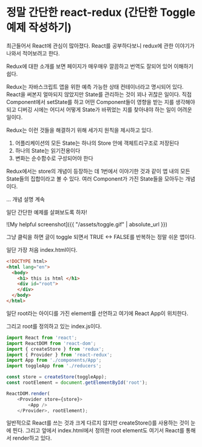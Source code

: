 정말 간단한 react-redux 
(간단한 Toggle 예제 작성하기)
=====================

최근들어서 React에 관심이 많아졌다. 
React를 공부하다보니 redux에 관한 이야기가 나와서 적어보려고 한다.

Redux에 대한 소개를 보면 페이지가 매우매우 깔끔하고 번역도 잘되어 있어 이해하기 쉽다.

Redux는 자바스크립트 앱을 위한 예측 가능한 상태 컨테이너라고 명시되어 있다. 
React을 써본지 얼마되지 않았지만 State를 관리하는 것이 꾀나 귀찮은 일이다. 
직접 Component에서 setState를 하고 어떤 Component들이 영향을 받는 지를 생각해야되고 디버깅 시에는 어디서 어떻게 State가 바뀌었는 지를 찾아내야 하는 일이 어려운 일이다.

Redux는 이런 것들을 해결하기 위해 세가지 원칙을 제시하고 있다.
1. 어플리케이션의 모든 State는 하나의 Store 안에 객체트리구조로 저장된다
2. 하나의 State는 읽기전용이다
3. 변화는 순수함수로 구성되어야 한다

Redux에서는 store의 개념이 등장하는 데 1번에서 이야기한 것과 같이 앱 내의 모든 State들의 집합이라고 볼 수 있다. 여러 Component가 가진 State들을 모아두는 개념이다.

... 개념 설명 계속

일단 간단한 예제를 살펴보도록 하자!

![My helpful screenshot]({{ "/assets/toggle.gif" | absolute_url }})
 
그냥 클릭을 하면 글이 toggle 되면서 TRUE <-> FALSE를 반복하는 정말 쉬운 앱이다.

일단 가장 처음 index.html이다.

```html
<!DOCTYPE html>
<html lang="en">
  <body>
    <h1> this is html </h1>
    <div id="root">
    </div>
  </body>
</html>
```

일단 root라는 아이디를 가진 element를 선언하고 여기에 React App이 위치한다.

그리고 root를 정의하고 있는 index.js이다.

```javascript
import React from 'react';
import ReactDOM from 'react-dom';
import { createStore } from 'redux';
import { Provider } from 'react-redux';
import App from './components/App';
import toggleApp from './reducers';

const store = createStore(toggleApp);
const rootElement = document.getElementById('root');

ReactDOM.render(
	<Provider store={store}>
		<App />
    </Provider>, rootElement);
```
일반적으로 React를 쓰는 것과 크게 다르지 않지만 createStore()를 사용하는 것이 눈에 띈다. 그리고 앞에서 index.html에서 정의한 root element도 여기서 React를 통해서 render하고 있다.

